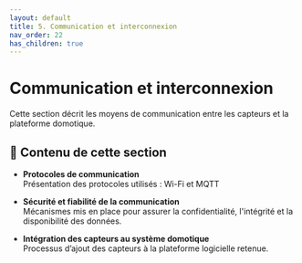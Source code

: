 ```yaml
---
layout: default
title: 5. Communication et interconnexion
nav_order: 22
has_children: true
---
```


# Communication et interconnexion

Cette section décrit les moyens de communication entre les capteurs et la plateforme domotique.

## 📌 Contenu de cette section

- **Protocoles de communication**  
  Présentation des protocoles utilisés : Wi-Fi et MQTT

- **Sécurité et fiabilité de la communication**  
  Mécanismes mis en place pour assurer la confidentialité, l'intégrité et la disponibilité des données.

- **Intégration des capteurs au système domotique**  
  Processus d’ajout des capteurs à la plateforme logicielle retenue.

